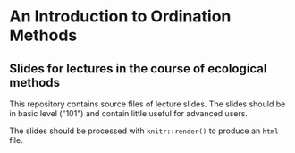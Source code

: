 # An Introduction to Ordination Methods

## Slides for lectures in the course of ecological methods

This repository contains source files of lecture slides. The slides should be in basic level ("101") and contain little useful for advanced users.

The slides should be processed with `knitr::render()` to produce an `html` file.
